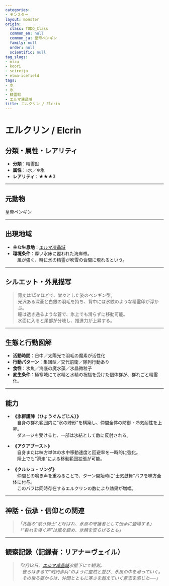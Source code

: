 ```yaml
---
categories:
- モンスター
layout: monster
origin:
  class: TODO_Class
  common_en: null
  common_ja: 皇帝ペンギン
  family: null
  order: null
  scientific: null
tag_slugs:
- mizu
- koori
- seireiju
- elma-icefield
tags:
- 水
- 氷
- 精霊獣
- エルマ凍晶域
title: エルクリン / Elcrin
---
```


# エルクリン / Elcrin

## 分類・属性・レアリティ

* **分類**：精霊獣  
* **属性**：💧水／❄氷  
* **レアリティ**：★★★3

---

## 元動物

皇帝ペンギン

---

## 出現地域

* **主な生息地**：[エルマ凍晶域](../place/elma_icefield.md)  
* **環境条件**：厚い氷床に覆われた海岸帯。  
　風が強く、時に氷の精霊が吹雪の合間に現れるという。

---

## シルエット・外見描写

> 背丈は1.5mほどで、堂々とした姿のペンギン型。  
> 光沢ある深蒼と白銀の羽毛を持ち、背中には氷紋のような精霊印が浮かぶ。  
> 瞳は透き通るような蒼で、氷上でも滑らずに移動可能。  
> 水面に入ると尾部が分岐し、推進力が上昇する。

---

## 生態と行動図解

* **活動時間**：日中／太陽光で羽毛の魔素が活性化  
* **行動パターン**：集団型／交代前衛／隊列行動あり  
* **食性**：氷魚／海底の魔水藻／氷晶微粒子  
* **変生条件**：極寒域にて氷精と水精の祝福を受けた個体群が、群れごと精霊化。

---

## 能力

* **《氷群護陣（ひょうぐんごじん）》**  
　自身の群れ範囲内に“氷の陣形”を構築し、仲間全体の防御・冷気耐性を上昇。  
　ダメージを受けると、一部は氷結として敵に反射される。

* **《アクアブースト》**  
　自身または味方単体の水中移動速度と回避率を一時的に強化。  
　陸上でも“滑走”による移動範囲拡張が可能。

* **《クルシュ・ソング》**  
　仲間との鳴き声を重ねることで、ターン開始時に“士気鼓舞”バフを味方全体に付与。  
　このバフは同時存在するエルクリンの数により効果が増幅。

---

## 神話・伝承・信仰との関連

> *「北極の“歌う騎士”と呼ばれ、氷原の守護者として伝承に登場する」*  
> *「“群れを導く声”は嵐を鎮め、氷精を安らげるとも」*

---

## 観察記録（記録者：リアナ＝ヴェイル）

> *「2月13日、[エルマ凍晶域](../place/elma_icefield.md)氷壁下にて観測。  
　彼らはまるで“戦列歩兵”のように整然と並び、氷風の中を滑っていく。  
　その後ろ姿からは、仲間とともに寒さを超えていく意志を感じた──」*